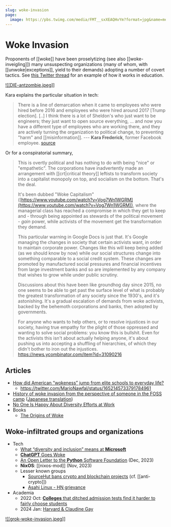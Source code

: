 ```yaml
---
slug: woke-invasion
page:
  image: https://pbs.twimg.com/media/FMT__sxXEAQHvYm?format=jpg&name=medium
---
```



# Woke Invasion

Proponents of [[woke]] have been proselytizing (see also [[woke-inveigling]]) many unsuspecting organizations (many of whom, with [[unwoke|exceptions]], yield to their demands) adopting a number of covert tactics.  See [this Twitter thread](https://old.reddit.com/r/TheMotte/comments/orsvle/culture_war_roundup_for_the_week_of_july_26_2021/h6woer9/?sort=top) for an example of how it works in education.

[![[DIE-antzombie.jpeg]]](https://twitter.com/ConceptualJames/status/1496602448018001931)

Kara explains the particular situation in tech:

> There is a line of demarcation when it came to employees who were hired before 2016 and employees who were hired around 2017 [Trump election]. [..] I think there is a lot of Sheldon's who just want to be engineers; they just want to open source everything, ... and now you have a different type of employees who are working there, and they are actively turning the organization to political change, to preventing "harm" and [[misinformation]].  --- **Kara Frederick**, former Facebook employee. [source](https://twitter.com/Heritage/status/1491796241386074118)

Or for a conspiratorial summary,

> This is overtly political and has nothing to do with being "nice" or "empathetic". The corporations have inadvertently made an arrangement with [[crt|critical theory]] leftists to transform society into a capitalist monopoly on top, and socialism on the bottom. That's the deal.
>
> It's been dubbed "Woke Capitalism" ([https://www.youtube.com/watch?v=Vog7Wn1WGRM](https://www.youtube.com/watch?v=Vog7Wn1WGRM)), where the managerial class has reached a compromise in which they get to keep and - through being appointed as stewards of the political movement - _gain_ power, while activists of the movement get the transformation they demand.
>
> This particular warning in Google Docs is just that. It's Google managing the changes in society that certain activists want, in order to maintain corporate power. Changes like this will keep being added (as we should know by now) while our social structures change into something comparable to a social credit system. These changes are promoted by manufactured social pressures and financial incentives from large investment banks and so are implemented by any company that wishes to grow while under public scrutiny.
>
> Discussions about this have been like groundhog day since 2015, no one seems to be able to get past the surface level of what is probably the greatest transformation of any society since the 1930's, and it's astonishing. It's a gradual escalation of demands from woke activists, backed by the behemoth corporations and banks, then adopted by governments.
> 
> For anyone who wants to help others, or to resolve injustices in our society, having true empathy for the plight of those oppressed and wanting to solve social problems: you know this is bullshit. Even for the activists this isn't about actually helping anyone, it's about pushing us into accepting a shuffling of hierarchies, of which they didn't bother to iron out the injustices. https://news.ycombinator.com/item?id=31090216

## Articles

- [How did American “wokeness” jump from elite schools to everyday life?](https://old.reddit.com/r/TheMotte/comments/pecd0o/culture_war_roundup_for_the_week_of_august_30_2021/hbklxdw/?sort=top)
  - https://twitter.com/MarioNawfal/status/1652145733791784961
- [History of woke invasion from the perspective of someone in the FOSS camp](https://gleasonator.com/@PhenomX6@fedi.pawlicker.com/posts/AMUMdYJWpMpLyeFAy8) ([Japanese translation](https://web.gnusocial.jp/post/2022/08/21/))
- [No One Is Happy About Diversity Efforts at Work](https://news.ycombinator.com/item?id=36571407)
- Books
  - [The Origins of Woke](https://twitter.com/elonmusk/status/1704994439318372548)

## Woke-infiltrated groups and organizations

- Tech
  - [What “diversity and inclusion” means at **Microsoft**](https://news.ycombinator.com/item?id=33165844)
  - [**ChatGPT** Goes Woke](https://www.nationalreview.com/corner/chatgpt-goes-woke/)
  - [An Open Letter to the **Python** Software Foundation](https://news.ycombinator.com/item?id=38542330) (Dec, 2023)
  - **NixOS**: [[nixos-mod]] (Nov, 2023)
  - Lesser known groups
    - [SourceHut bans crypto and blockchain projects](https://news.ycombinator.com/item?id=33403780) (cf. [[anti-crypto]])
    - [Asahi Linux - HN grievance](https://news.ycombinator.com/item?id=36230649)
- Academia
  - 2022 Oct: [**Colleges** that ditched admission tests find it harder to fairly choose students](https://news.ycombinator.com/item?id=33298336)
  - 2024 Jan: [Harvard & Claudine Gay](https://twitter.com/BillAckman/status/1742441534627184760)

[![[grok-woke-invasion.jpeg]]](https://twitter.com/stillgray/status/1721961880128778283)

